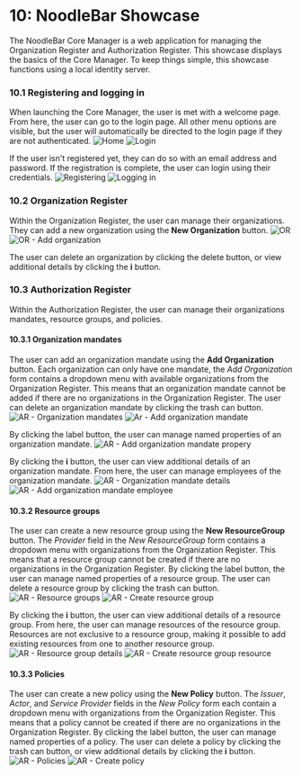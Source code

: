 # 10: NoodleBar Showcase
The NoodleBar Core Manager is a web application for managing the Organization Register and Authorization Register. This showcase displays the basics of the Core Manager. To keep things simple, this showcase functions using a local identity server.

### 10.1 Registering and logging in
When launching the Core Manager, the user is met with a welcome page. From here, the user can go to the login page. All other menu options are visible, but the user will automatically be directed to the login page if they are not authenticated.
![Home](showcase-images/01-home.png)
![Login](showcase-images/02-login.png)

If the user isn't registered yet, they can do so with an email address and password. If the registration is complete, the user can login using their credentials.
![Registering](showcase-images/03-registering.png)
![Logging in](showcase-images/04-logging-in.png)

### 10.2 Organization Register
Within the Organization Register, the user can manage their organizations. They can add a new organization using the **New Organization** button.
![OR](showcase-images/05-or.png)
![OR - Add organization](showcase-images/06-or-add-organization.png)

The user can delete an organization by clicking the delete button, or view additional details by clicking the **i** button.

### 10.3 Authorization Register
Within the Authorization Register, the user can manage their organizations mandates, resource groups, and policies.

#### 10.3.1 Organization mandates
The user can add an organization mandate using the **Add Organization** button. Each organization can only have one mandate, the *Add Organization* form contains a dropdown menu with available organizations from the Organization Register. This means that an organization mandate cannot be added if there are no organizations in the Organization Register. The user can delete an organization mandate by clicking the trash can button.
![AR - Organization mandates](showcase-images/07-ar-organization-mandates.png)
![Ar - Add organization mandate](showcase-images/08-ar-add-organization-mandate.png)

By clicking the label button, the user can manage named properties of an organization mandate.
![AR - Add organization mandate propery](showcase-images/09-ar-add-organization-mandate-property.png)

By clicking the **i** button, the user can view additional details of an organization mandate. From here, the user can manage employees of the organization mandate.
![AR - Organization mandate details](showcase-images/10-ar-organization-mandate-details.png)
![AR - Add organization mandate employee](showcase-images/11-ar-add-organization-mandate-employee.png)

#### 10.3.2 Resource groups
The user can create a new resource group using the **New ResourceGroup** button. The *Provider* field in the *New ResourceGroup* form contains a dropdown menu with organizations from the Organization Register. This means that a resource group cannot be created if there are no organizations in the Organization Register. By clicking the label button, the user can manage named properties of a resource group. The user can delete a resource group by clicking the trash can button.
![AR - Resource groups](showcase-images/12-ar-resourcegroups.png)
![AR - Create resource group](showcase-images/13-ar-create-resourcegroup.png)

By clicking the **i** button, the user can view additional details of a resource group. From here, the user can manage resources of the resource group. Resources are not exclusive to a resource group, making it possible to add existing resources from one to another resource group.
![AR - Resource group details](showcase-images/14-ar-resourcegroup-details.png)
![AR - Create resource group resource](showcase-images/15-ar-create-resourcegroup-resource.png)

#### 10.3.3 Policies
The user can create a new policy using the **New Policy** button. The *Issuer*, *Actor*, and *Service Provider* fields in the *New Policy* form each contain a dropdown menu with organizations from the Organization Register. This means that a policy cannot be created if there are no organizations in the Organization Register. By clicking the label button, the user can manage named properties of a policy. The user can delete a policy by clicking the trash can button, or view additional details by clicking the **i** button.
![AR - Policies](showcase-images/16-ar-policies.png)
![AR - Create policy](showcase-images/17-ar-create-policy.png)